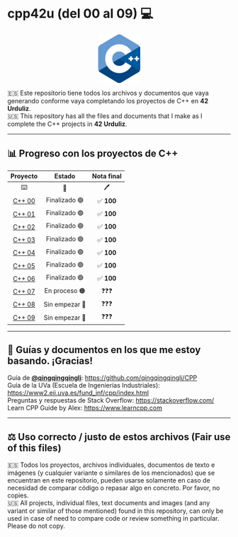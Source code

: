 # cpp42u (del 00 al 09) 💻
<p align="center">
  <img align="center" src="https://github.com/AllPlayed/cpp-learning42u/blob/main/cpp_logo_wikipedia.png?raw=true" width="95" height="110"></img>
</p>

🇪🇸 Este repositorio tiene todos los archivos y documentos que vaya generando conforme vaya completando los proyectos de C++ en **42 Urduliz**.                                      
🇺🇸 This repository has all the files and documents that I make as I complete the C++ projects in **42 Urduliz**.

-------
## 📊 Progreso con los proyectos de C++
| Proyecto | Estado | Nota final |
| :-------------: | :-------------: | :-------------: |
| ⌨️ | 🧠 | 🖊️ |
| [C++ 00](https://github.com/Llopeando/cpp42u/tree/main/cpp00) | Finalizado 🟢 | ✅ **100** |
| [C++ 01](https://github.com/Llopeando/cpp42u/tree/main/cpp01) | Finalizado 🟢 | ✅ **100** |
| [C++ 02](https://github.com/Llopeando/cpp42u/tree/main/cpp02) | Finalizado 🟢 | ✅ **100** |
| [C++ 03](https://github.com/Llopeando/cpp42u/tree/main/cpp03) | Finalizado 🟢 | ✅ **100** |
| [C++ 04](https://github.com/Llopeando/cpp42u/tree/main/cpp04) | Finalizado 🟢 | ✅ **100** |
| [C++ 05](https://github.com/Llopeando/cpp42u/tree/main/cpp05) | Finalizado 🟢 | ✅ **100** |
| [C++ 06](https://github.com/Llopeando/cpp42u/tree/main/cpp06) | Finalizado 🟢 | ✅ **100** |
| [C++ 07](https://github.com/Llopeando/cpp42u/tree/main/cpp07) | En proceso 🟠 | ❓❓❓ |
| [C++ 08](https://github.com/Llopeando/cpp42u/tree/main/cpp08) | Sin empezar 🔴 | ❓❓❓ |
| [C++ 09](https://github.com/Llopeando/cpp42u/tree/main/cpp09) | Sin empezar 🔴 | ❓❓❓ |

-------

## 📗 Guías y documentos en los que me estoy basando. ¡Gracias!
Guía de **[@qingqingqingli](https://github.com/qingqingqingli)**: https://github.com/qingqingqingli/CPP                            
Guía de la UVa (Escuela de Ingenierías Industriales): https://www2.eii.uva.es/fund_inf/cpp/index.html                             
Preguntas y respuestas de Stack Overflow: https://stackoverflow.com/                                            
Learn CPP Guide by Alex: https://www.learncpp.com

-------

## ⚖️ Uso correcto / justo de estos archivos (Fair use of this files)
🇪🇸 Todos los proyectos, archivos individuales, documentos de texto e imágenes (y cualquier variante o similares de los mencionados) que se encuentran en este repositorio, pueden usarse solamente en caso de necesidad de comparar código o repasar algo en concreto. Por favor, no copies.              
🇺🇸 All projects, individual files, text documents and images (and any variant or similar of those mentioned) found in this repository, can only be used in case of need to compare code or review something in particular. Please do not copy.
